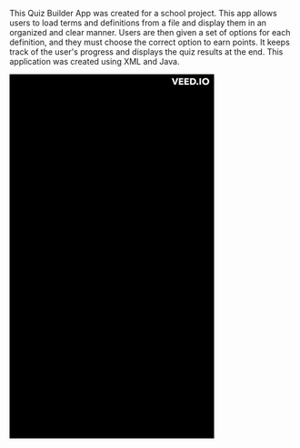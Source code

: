 
This Quiz Builder App was created for a school project. This app allows users to load terms and definitions from a file and display them in an organized and clear manner. Users are then given a set of options for each definition, and they must choose the correct option to earn points. It keeps track of the user's progress and displays the quiz results at the end. This application was created using XML and Java.


![QuizBuilder](https://github.com/AbelBerhe/QuizBuilder/blob/7f955ebf37336497b1b6655727b93d9da7357812/QuizBuilder.gif)
